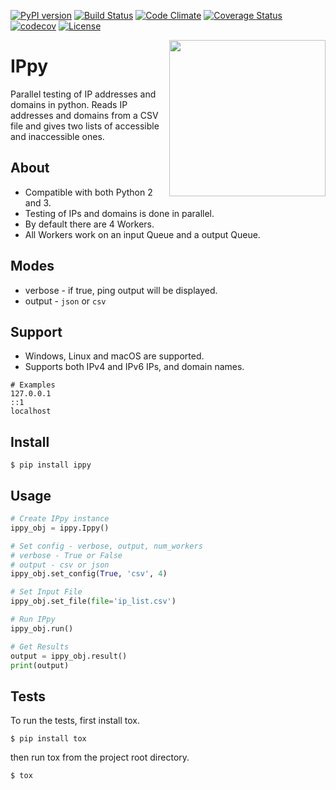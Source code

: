 [![PyPI version](https://badge.fury.io/py/ippy.svg)](https://pypi.python.org/pypi/ippy)
[![Build Status](https://travis-ci.org/shivammathur/IPpy.svg?branch=master)](https://travis-ci.org/shivammathur/IPpy)
[![Code Climate](https://codeclimate.com/github/shivammathur/IPpy/badges/gpa.svg)](https://codeclimate.com/github/shivammathur/IPpy)
[![Coverage Status](https://coveralls.io/repos/github/shivammathur/IPpy/badge.svg?branch=master)](https://coveralls.io/github/shivammathur/IPpy?branch=master)
[![codecov](https://codecov.io/gh/shivammathur/IPpy/branch/master/graph/badge.svg)](https://codecov.io/gh/shivammathur/IPpy)
[![License](https://img.shields.io/badge/license-MIT-428f7e.svg)](https://pypi.python.org/pypi/ippy)

<img src="https://shivammathur.com/IPpy.png" align="right" width="250">

# IPpy
Parallel testing of IP addresses and domains in python.
Reads IP addresses and domains from a CSV file and gives two lists of accessible and inaccessible ones.

## About
- Compatible with both Python 2 and 3.
- Testing of IPs and domains is done in parallel.
- By default there are 4 Workers.
- All Workers work on an input Queue and a output Queue.

## Modes
- verbose - if true, ping output will be displayed.
- output - `json` or `csv`

## Support
- Windows, Linux and macOS are supported.
- Supports both IPv4 and IPv6 IPs, and domain names.
```csv
# Examples
127.0.0.1
::1
localhost
```

## Install
```
$ pip install ippy
```

## Usage
```python
# Create IPpy instance
ippy_obj = ippy.Ippy()

# Set config - verbose, output, num_workers
# verbose - True or False
# output - csv or json
ippy_obj.set_config(True, 'csv', 4)

# Set Input File
ippy_obj.set_file(file='ip_list.csv')

# Run IPpy
ippy_obj.run()

# Get Results
output = ippy_obj.result()
print(output)
```
## Tests
To run the tests, first install tox.
```
$ pip install tox
```

then run tox from the project root directory.
```
$ tox
```
